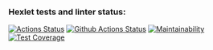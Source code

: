 ### Hexlet tests and linter status:
[![Actions Status](https://github.com/DmGorokhov/python-project-52/workflows/hexlet-check/badge.svg)](https://github.com/DmGorokhov/python-project-52/actions)
[![Github Actions Status](https://github.com//DmGorokhov/python-project-52/workflows/CI/badge.svg)](https://github.com//DmGorokhov/python-project-52/actions/CI.yml)
[![Maintainability](https://api.codeclimate.com/v1/badges/c3a3a47e719879b49eb3/maintainability)](https://codeclimate.com/github/DmGorokhov/python-project-52/maintainability)
[![Test Coverage](https://api.codeclimate.com/v1/badges/c3a3a47e719879b49eb3/test_coverage)](https://codeclimate.com/github/DmGorokhov/python-project-52/test_coverage)